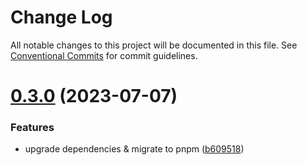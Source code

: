 # Change Log

All notable changes to this project will be documented in this file.
See [Conventional Commits](https://conventionalcommits.org) for commit guidelines.

# [0.3.0](https://github.com/bolasblack/js-metarepo/blob/master/packages/ts-types/compare/@c4605/ts-types@0.2.5...@c4605/ts-types@0.3.0) (2023-07-07)

### Features

- upgrade dependencies & migrate to pnpm ([b609518](https://github.com/bolasblack/js-metarepo/blob/master/packages/ts-types/commit/b609518795e477e427c775e00fd2e24c398a49f2))
